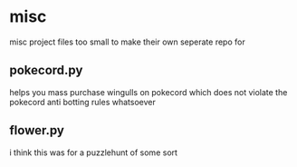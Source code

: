 # misc
misc project files too small to make their own seperate repo for

## pokecord.py
helps you mass purchase wingulls on pokecord which does not violate the pokecord anti botting rules whatsoever

## flower.py
i think this was for a puzzlehunt of some sort
